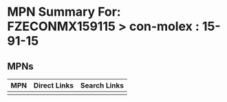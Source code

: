 



# MPN Summary For: FZECONMX159115 > con-molex : 15-91-15

## MPNs
  

|MPN|Direct Links|Search Links|
| :--- | :--- | :--- |
||||
